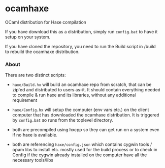 # ocamhaxe

OCaml distribution for Haxe compilation

If you have download this as a distribution, simply run `config.bat` to have it setup on your system.

If you have cloned the repository, you need to run the Build script in /build to rebuild the ocamhaxe distribution.

### About

There are two distinct scripts:

- `haxe/Build.hx` will build an ocamhaxe repo from scratch, that can be zip'ed and distributed to users as-it. It should contain everything needed to compile & run haxe and its libraries, without any additional requirement 

- `haxe/Config.hx` will setup the computer (env vars etc.) on the client computer that has downloaded the ocamhaxe distribution. It is triggered by `config.bat` so runs from the toplevel directory. 

- both are precompiled using hxcpp so they can get run on a system even if no haxe is available.

- both are referencing `haxe/config.json` which contains cygwin tools / opam libs to install etc. mostly used for the build process or to check in Config if the cygwin already installed on the computer have all the necessary tools/libs
